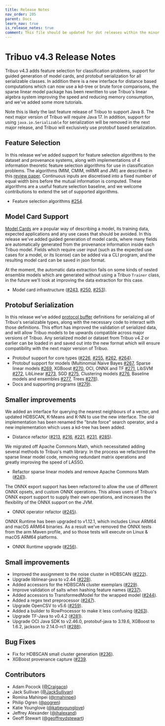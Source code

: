 ```yaml
---
title: Release Notes
nav_order: 205
parent: Docs
learn_nav: true
is_release_notes: true
comment: This file should be updated for dot releases within the minor version.
---
```

# Tribuo v4.3 Release Notes

Tribuo v4.3 adds feature selection for classification problems, support for
guided generation of model cards, and protobuf serialization for all
serializable classes.  In addition there is a new interface for distance based
computations which can now use a kd-tree or brute force comparisons, the sparse
linear model package has been rewritten to use Tribuo's linear algebra system
improving the speed and reducing memory consumption, and we've added some more
tutorials.

Note this is likely the last feature release of Tribuo to support Java 8. The
next major version of Tribuo will require Java 17. In addition, support for
using `java.io.Serializable` for serialization will be removed in the next
major release, and Tribuo will exclusively use protobuf based serialization.

## Feature Selection

In this release we've added support for feature selection algorithms to the
dataset and provenance systems, along with implementations of 4 information
theoretic feature selection algorithms for use in classification problems.  The
algorithms (MIM, CMIM, mRMR and JMI) are described in this [review
paper](https://jmlr.org/papers/v13/brown12a.html). Continuous inputs are
discretised into a fixed number of equal width bins before the mutual
information is computed. These algorithms are a useful feature selection
baseline, and we welcome contributions to extend the set of supported
algorithms.

- Feature selection algorithms [#254](https://github.com/oracle/tribuo/pull/254).

## Model Card Support

[Model Cards](https://dl.acm.org/doi/10.1145/3287560.3287596) are a popular way
of describing a model, its training data, expected applications and any use
cases that should be avoided. In this release we've added guided generation of
model cards, where many fields are automatically generated from the provenance
information inside each Tribuo model. Fields which require user input (such as
the expected use cases for a model, or its license) can be added via a CLI
program, and the resulting model card can be saved in json format.

At the moment, the automatic data extraction fails on some kinds of nested
ensemble models which are generated without using a Tribuo `Trainer` class,
in the future we'll look at improving the data extraction for this case.

- Model card infrastructure ([#243](https://github.com/oracle/tribuo/pull/243), [#250](https://github.com/oracle/tribuo/pull/250), [#253](https://github.com/oracle/tribuo/pull/253)).

## Protobuf Serialization

In this release we've added [protocol
buffer](https://developers.google.com/protocol-buffers) definitions for
serializing all of Tribuo's serializable types, along with the necessary code
to interact with those definitions. This effort has improved the validation of
serialized data, and will allow Tribuo models to be upwards compatible across
major versions of Tribuo. Any serialized model or dataset from Tribuo v4.2 or
earlier can be loaded in and saved out into the new format which will ensure
compatibility with the next major version of Tribuo.

- Protobuf support for core types ([#226](https://github.com/oracle/tribuo/pull/226), [#255](https://github.com/oracle/tribuo/pull/255), [#262](https://github.com/oracle/tribuo/pull/262), [#264](https://github.com/oracle/tribuo/pull/264)).
- Protobuf support for models (Multinomial Naive Bayes [#267](https://github.com/oracle/tribuo/pull/267), Sparse linear models [#269](https://github.com/oracle/tribuo/pull/269), XGBoost [#270](https://github.com/oracle/tribuo/pull/270), OCI, ONNX and TF [#271](https://github.com/oracle/tribuo/pull/271), LibSVM [#272](https://github.com/oracle/tribuo/pull/272), LibLinear [#273](https://github.com/oracle/tribuo/pull/273), SGD [#275](https://github.com/oracle/tribuo/pull/275), Clustering models [#276](https://github.com/oracle/tribuo/pull/276), Baseline models and ensembles [#277](https://github.com/oracle/tribuo/pull/277), Trees [#278](https://github.com/oracle/tribuo/pull/278)).
- Docs and supporting programs ([#279](https://github.com/oracle/tribuo/pull/279)).

## Smaller improvements

We added an interface for querying the nearest neighbours of a vector, and
updated HDBSCAN, K-Means and K-NN to use the new interface. The old
implementation has been renamed the "brute force" search operator, and a new
implementation which uses a kd-tree has been added.

- Distance refactor ([#213](https://github.com/oracle/tribuo/pull/213), [#216](https://github.com/oracle/tribuo/pull/216), [#221](https://github.com/oracle/tribuo/pull/221), [#231](https://github.com/oracle/tribuo/pull/231), [#285](https://github.com/oracle/tribuo/pull/285)).

We migrated off Apache Commons Math, which necessitated adding several methods
to Tribuo's math library. In the process we refactored the sparse linear model
code, removing redundant matrix operations and greatly improving the speed of
LASSO.

- Refactor sparse linear models and remove Apache Commons Math ([#241](https://github.com/oracle/tribuo/pull/241)).

The ONNX export support has been refactored to allow the use of different ONNX
opsets, and custom ONNX operations. This allows users of Tribuo's ONNX export
support to supply their own operations, and increases the flexibility of the
ONNX support on the JVM.

- ONNX operator refactor ([#245](https://github.com/oracle/tribuo/pull/245)).

ONNX Runtime has been upgraded to v1.12.1, which includes Linux ARM64 and macOS
ARM64 binaries. As a result we've removed the ONNX tests from the arm Maven
profile, and so those tests will execute on Linux & macOS ARM64 platforms.

- ONNX Runtime upgrade ([#256](https://github.com/oracle/tribuo/pull/256)).

## Small improvements

- Improved the assignment to the noise cluster in HDBSCAN ([#222](https://github.com/oracle/tribuo/pull/222)).
- Upgrade liblinear-java to v2.44 ([#228](https://github.com/oracle/tribuo/pull/228)).
- Added accessors for the HDBSCAN cluster exemplars ([#229](https://github.com/oracle/tribuo/pull/229)).
- Improve validation of salts when hashing feature names ([#237](https://github.com/oracle/tribuo/pull/237)).
- Added accessors to TransformedModel for the wrapped model ([#244](https://github.com/oracle/tribuo/pull/244)).
- Added a regex text preprocessor ([#247](https://github.com/oracle/tribuo/pull/247)).
- Upgrade OpenCSV to v5.6 ([#259](https://github.com/oracle/tribuo/pull/259)).
- Added a builder to RowProcessor to make it less confusing ([#263](https://github.com/oracle/tribuo/pull/263)).
- Upgrade TF-Java to v0.4.2 ([#281](https://github.com/oracle/tribuo/pull/281)).
- Upgrade OCI Java SDK to v2.46.0, protobuf-java to 3.19.6, XGBoost to 1.6.2, jackson to 2.14.0-rc1 ([#288](https://github.com/oracle/tribuo/pull/288)).

## Bug Fixes

- Fix for HDBSCAN small cluster generation ([#236](https://github.com/oracle/tribuo/pull/236)).
- XGBoost provenance capture ([#239](https://github.com/oracle/tribuo/pull/239).

## Contributors

- Adam Pocock ([@Craigacp](https://github.com/Craigacp))
- Jack Sullivan ([@JackSullivan](https://github.com/JackSullivan))
- Romina Mahinpei ([@rmahinpei](https://github.com/rmahinpei))
- Philip Ogren ([@pogren](https://github.com/pogren))
- Katie Younglove ([@katieyounglove](https://github.com/katieyounglove))
- Jeffrey Alexander ([@jhalexand](https://github.com/jhalexand))
- Geoff Stewart ([@geoffreydstewart](https://github.com/geoffreydstewart))

